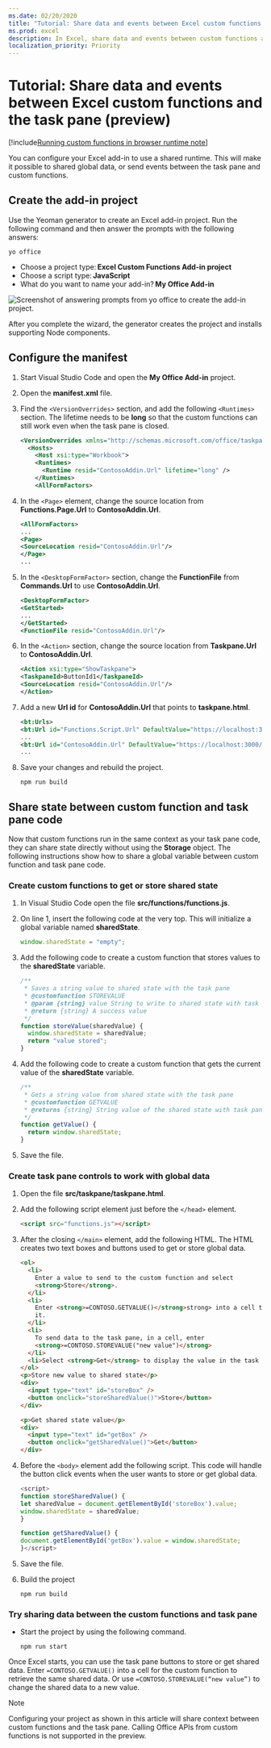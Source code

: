 ```yaml
---
ms.date: 02/20/2020
title: "Tutorial: Share data and events between Excel custom functions and the task pane (preview)"
ms.prod: excel
description: In Excel, share data and events between custom functions and the task pane.
localization_priority: Priority
---
```


# Tutorial: Share data and events between Excel custom functions and the task pane (preview)

[!include[Running custom functions in browser runtime note](../includes/excel-shared-runtime-preview-note.md)]

You can configure your Excel add-in to use a shared runtime. This will make it possible to shared global data, or send events between the task pane and custom functions.

## Create the add-in project

Use the Yeoman generator to create an Excel add-in project. Run the following command and then answer the prompts with the following answers:

```command line
yo office
```

- Choose a project type: **Excel Custom Functions Add-in project**
- Choose a script type: **JavaScript**
- What do you want to name your add-in? **My Office Add-in**

![Screenshot of answering prompts from yo office to create the add-in project.](../images/yo-office-excel-project.png)

After you complete the wizard, the generator creates the project and installs supporting Node components.

## Configure the manifest

1. Start Visual Studio Code and open the **My Office Add-in** project.
2. Open the **manifest.xml** file.
3. Find the `<VersionOverrides>` section, and add the following `<Runtimes>` section. The lifetime needs to be **long** so that the custom functions can still work even when the task pane is closed.

   ```xml
   <VersionOverrides xmlns="http://schemas.microsoft.com/office/taskpaneappversionoverrides" xsi:type="VersionOverridesV1_0">
     <Hosts>
       <Host xsi:type="Workbook">
       <Runtimes>
         <Runtime resid="ContosoAddin.Url" lifetime="long" />
       </Runtimes>
       <AllFormFactors>
   ```

4. In the `<Page>` element, change the source location from **Functions.Page.Url** to **ContosoAddin.Url**.

   ```xml
   <AllFormFactors>
   ...
   <Page>
   <SourceLocation resid="ContosoAddin.Url"/>
   </Page>
   ...
   ```

5. In the `<DesktopFormFactor>` section, change the **FunctionFile** from **Commands.Url** to use **ContosoAddin.Url**.

   ```xml
   <DesktopFormFactor>
   <GetStarted>
   ...
   </GetStarted>
   <FunctionFile resid="ContosoAddin.Url"/>
   ```

6. In the `<Action>` section, change the source location from **Taskpane.Url** to **ContosoAddin.Url**.

   ```xml
   <Action xsi:type="ShowTaskpane">
   <TaskpaneId>ButtonId1</TaskpaneId>
   <SourceLocation resid="ContosoAddin.Url"/>
   </Action>
   ```

7. Add a new **Url id** for **ContosoAddin.Url** that points to **taskpane.html**.

   ```xml
   <bt:Urls>
   <bt:Url id="Functions.Script.Url" DefaultValue="https://localhost:3000/dist/functions.js"/>
   ...
   <bt:Url id="ContosoAddin.Url" DefaultValue="https://localhost:3000/taskpane.html"/>
   ...
   ```

8. Save your changes and rebuild the project.

   ```command line
   npm run build
   ```

## Share state between custom function and task pane code

Now that custom functions run in the same context as your task pane code, they can share state directly without using the **Storage** object. The following instructions show how to share a global variable between custom function and task pane code.

### Create custom functions to get or store shared state

1. In Visual Studio Code open the file **src/functions/functions.js**.
2. On line 1, insert the following code at the very top. This will initialize a global variable named **sharedState**.

   ```js
   window.sharedState = "empty";
   ```

3. Add the following code to create a custom function that stores values to the **sharedState** variable.

   ```js
   /**
    * Saves a string value to shared state with the task pane
    * @customfunction STOREVALUE
    * @param {string} value String to write to shared state with task pane.
    * @return {string} A success value
    */
   function storeValue(sharedValue) {
     window.sharedState = sharedValue;
     return "value stored";
   }
   ```

4. Add the following code to create a custom function that gets the current value of the **sharedState** variable.

   ```js
   /**
    * Gets a string value from shared state with the task pane
    * @customfunction GETVALUE
    * @returns {string} String value of the shared state with task pane.
    */
   function getValue() {
     return window.sharedState;
   }
   ```

5. Save the file.

### Create task pane controls to work with global data

1. Open the file **src/taskpane/taskpane.html**.
2. Add the following script element just before the `</head>` element.

   ```html
   <script src="functions.js"></script>
   ```

3. After the closing `</main>` element, add the following HTML. The HTML creates two text boxes and buttons used to get or store global data.

   ```html
   <ol>
     <li>
       Enter a value to send to the custom function and select
       <strong>Store</strong>.
     </li>
     <li>
       Enter <strong>=CONTOSO.GETVALUE()</strong>strong> into a cell to retrieve
       it.
     </li>
     <li>
       To send data to the task pane, in a cell, enter
       <strong>=CONTOSO.STOREVALUE("new value")</strong>
     </li>
     <li>Select <strong>Get</strong> to display the value in the task pane.</li>
   </ol>
   <p>Store new value to shared state</p>
   <div>
     <input type="text" id="storeBox" />
     <button onclick="storeSharedValue()">Store</button>
   </div>

   <p>Get shared state value</p>
   <div>
     <input type="text" id="getBox" />
     <button onclick="getSharedValue()">Get</button>
   </div>
   ```

4. Before the `<body>` element add the following script. This code will handle the button click events when the user wants to store or get global data.

   ```js
   <script>
   function storeSharedValue() {
   let sharedValue = document.getElementById('storeBox').value;
   window.sharedState = sharedValue;
   }

   function getSharedValue() {
   document.getElementById('getBox').value = window.sharedState;
   }</script>
   ```

5. Save the file.
6. Build the project

   ```command line
   npm run build
   ```

### Try sharing data between the custom functions and task pane

- Start the project by using the following command.

  ```command line
  npm run start
  ```

Once Excel starts, you can use the task pane buttons to store or get shared data. Enter `=CONTOSO.GETVALUE()` into a cell for the custom function to retrieve the same shared data. Or use `=CONTOSO.STOREVALUE(“new value”)` to change the shared data to a new value.

> [!NOTE]
> Configuring your project as shown in this article will share context between custom functions and the task pane. Calling Office APIs from custom functions is not supported in the preview.

